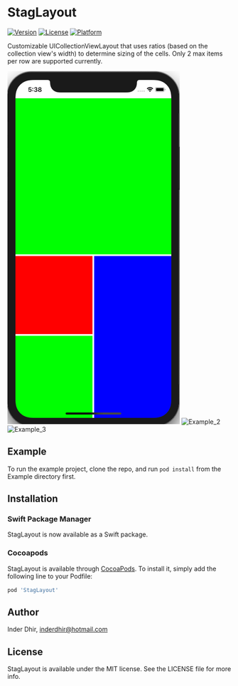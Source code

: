 # StagLayout

[![Version](https://img.shields.io/cocoapods/v/StagLayout.svg?style=flat)](https://cocoapods.org/pods/StagLayout)
[![License](https://img.shields.io/cocoapods/l/StagLayout.svg?style=flat)](https://cocoapods.org/pods/StagLayout)
[![Platform](https://img.shields.io/cocoapods/p/StagLayout.svg?style=flat)](https://cocoapods.org/pods/StagLayout)

Customizable UICollectionViewLayout that uses ratios (based on the collection view's width) to determine sizing of the cells. Only 2 max items per row are supported currently.

![Example_1](example_1.png)
![Example_2](example_2.png)
![Example_3](example_3.png)

## Example

To run the example project, clone the repo, and run `pod install` from the Example directory first.

## Installation

### Swift Package Manager

StagLayout is now available as a Swift package.

### Cocoapods

StagLayout is available through [CocoaPods](https://cocoapods.org). To install
it, simply add the following line to your Podfile:

```ruby
pod 'StagLayout'
```

## Author

Inder Dhir, inderdhir@hotmail.com

## License

StagLayout is available under the MIT license. See the LICENSE file for more info.
